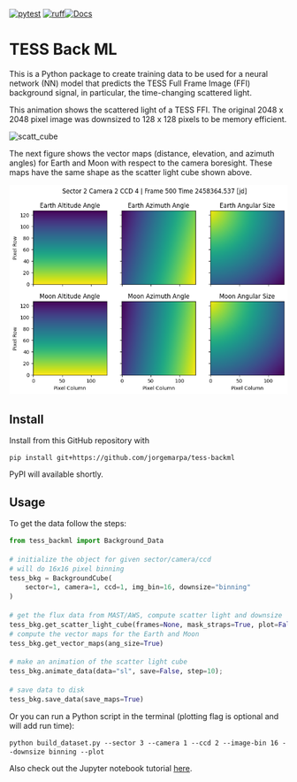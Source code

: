 [![pytest](https://github.com/jorgemarpa/tess-backml/actions/workflows/pytest.yaml/badge.svg)](https://github.com/jorgemarpa/tess-backml/actions/workflows/pytest.yaml/) [![ruff](https://github.com/jorgemarpa/tess-backml/actions/workflows/ruff.yaml/badge.svg)](https://github.com/jorgemarpa/tess-backml/actions/workflows/ruff.yaml)[![Docs](https://github.com/jorgemarpa/tess-backml/actions/workflows/deploy-mkdocs.yaml/badge.svg)](https://github.com/jorgemarpa/tess-backml/actions/workflows/deploy-mkdocs.yaml)

# TESS Back ML

This is a Python package to create training data to be used for a neural network (NN) 
model that predicts the TESS Full Frame Image (FFI) background signal, in particular,
 the time-changing scattered light.

This animation shows the scattered light of a TESS FFI. The original 2048 x 2048 pixel 
image was downsized to 128 x 128 pixels to be memory efficient.

![scatt_cube](./docs/figures/ffi_scatterlight_bin16_sector001_3-4.gif)


The next figure shows the vector maps (distance, elevation, and azimuth angles) for 
Earth and Moon with respect to the camera boresight. These maps have the same shape as
the scatter light cube shown above.

![earth_maps](./docs/figures/earth_vector_maps.png)

## Install 

Install from this GitHub repository with

```
pip install git+https://github.com/jorgemarpa/tess-backml
```

PyPI will available shortly.

## Usage

To get the data follow the steps:

```python
from tess_backml import Background_Data

# initialize the object for given sector/camera/ccd
# will do 16x16 pixel binning
tess_bkg = BackgroundCube(
    sector=1, camera=1, ccd=1, img_bin=16, downsize="binning"
)

# get the flux data from MAST/AWS, compute scatter light and downsize
tess_bkg.get_scatter_light_cube(frames=None, mask_straps=True, plot=False)
# compute the vector maps for the Earth and Moon
tess_bkg.get_vector_maps(ang_size=True)

# make an animation of the scatter light cube
tess_bkg.animate_data(data="sl", save=False, step=10);

# save data to disk
tess_bkg.save_data(save_maps=True)
```

Or you can run a Python script in the terminal (plotting flag is optional and will add
run time):
```
python build_dataset.py --sector 3 --camera 1 --ccd 2 --image-bin 16 --downsize binning --plot
```

Also check out the Jupyter notebook tutorial [here](./docs/tutorial_1.ipynb).
